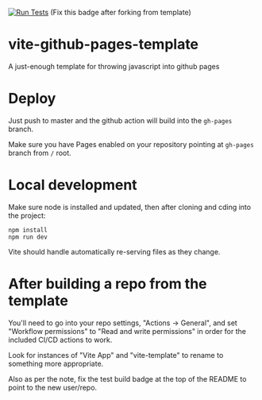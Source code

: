 [![Run Tests](https://github.com/jcwilk/vite-github-pages-template/actions/workflows/test.yml/badge.svg)](https://github.com/jcwilk/vite-github-pages-template/actions?query=workflow%3A%22Run%20Tests%22)
(Fix this badge after forking from template)

# vite-github-pages-template
A just-enough template for throwing javascript into github pages

# Deploy

Just push to master and the github action will build into the `gh-pages` branch.

Make sure you have Pages enabled on your repository pointing at `gh-pages` branch from `/` root.

# Local development

Make sure node is installed and updated, then after cloning and cding into the project:

```
npm install
npm run dev
```

Vite should handle automatically re-serving files as they change.

# After building a repo from the template

You'll need to go into your repo settings, "Actions -> General", and set "Workflow permissions" to "Read and write permissions" in order for the included CI/CD actions to work.

Look for instances of "Vite App" and "vite-template" to rename to something more appropriate.

Also as per the note, fix the test build badge at the top of the README to point to the new user/repo.
